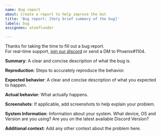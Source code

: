 ```yaml
---
name: Bug report
about: Create a report to help improve the bot
title: 'Bug report: [Very brief summary of the bug]'
labels: bug
assignees: atomflunder

---
```


Thanks for taking the time to fill out a bug report.   
For real-time support, [join our discord](https://discord.gg/ssbutg) or send a DM to Phxenix#1104.  

**Summary**:
A clear and concise description of what the bug is.

**Reproduction**:
Steps to accurately reproduce the behavior.

**Expected behavior**:
A clear and concise description of what you expected to happen.

**Actual behavior**:
What actually happens.

**Screenshots**:
If applicable, add screenshots to help explain your problem.

**System Information**:
Information about your system. What device, OS and Version are you using? Are you on the latest available Discord Version?

**Additional context**:
Add any other context about the problem here.
